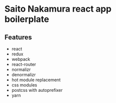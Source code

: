 # Saito Nakamura react app boilerplate

## Features

* react
* redux
* webpack
* react-router
* normalizr
* denormalizr
* hot module replacement
* css modules
* postcss with autoprefixer
* yarn

